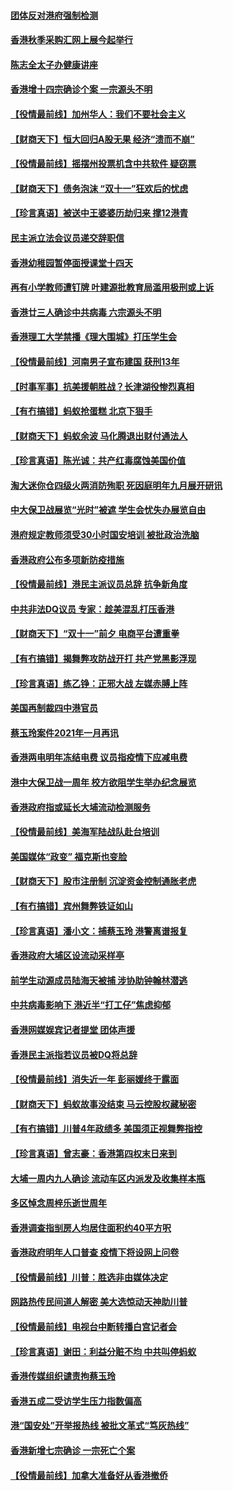 #### [团体反对港府强制检测](../pages/nsc415/n12552082.md) 
#### [香港秋季采购汇网上展今起举行](../pages/nsc415/n12552071.md) 
#### [陈志全太子办健康讲座](../pages/nsc415/n12552055.md) 
#### [香港增十四宗确诊个案 一宗源头不明](../pages/nsc415/n12552037.md) 
#### [【役情最前线】加州华人：我们不要社会主义](../pages/nsc415/n12552016.md) 
#### [【财商天下】恒大回归A股无果 经济“溃而不崩”](../pages/nsc415/n12549375.md) 
#### [【役情最前线】摇摆州投票机含中共软件 疑窃票](../pages/nsc415/n12547731.md) 
#### [【财商天下】债务泡沫 “双十一”狂欢后的忧虑](../pages/nsc415/n12547499.md) 
#### [【珍言真语】被送中王婆婆历劫归来 撑12港青](../pages/nsc415/n12547040.md) 
#### [民主派立法会议员递交辞职信](../pages/nsc415/n12545578.md) 
#### [香港幼稚园暂停面授课堂十四天](../pages/nsc415/n12545552.md) 
#### [再有小学教师遭钉牌 叶建源批教育局滥用极刑或上诉](../pages/nsc415/n12545565.md) 
#### [香港廿三人确诊中共病毒 六宗源头不明](../pages/nsc415/n12545541.md) 
#### [香港理工大学禁播《理大围城》打压学生会](../pages/nsc415/n12545530.md) 
#### [【役情最前线】河南男子宣布建国 获刑13年](../pages/nsc415/n12545198.md) 
#### [【时事军事】抗美援朝胜战？长津湖役惨烈真相](../pages/nsc415/n12545334.md) 
#### [【有冇搞错】蚂蚁抢蛋糕 北京下狠手](../pages/nsc415/n12544878.md) 
#### [【财商天下】蚂蚁余波 马化腾退出财付通法人](../pages/nsc415/n12544970.md) 
#### [【珍言真语】陈光诚：共产红毒腐蚀美国价值](../pages/nsc415/n12544499.md) 
#### [淘大迷你仓四级火两消防殉职 死因庭明年九月展开研讯](../pages/nsc415/n12542899.md) 
#### [中大保卫战展览“光时”被遮 学生会忧失办展览自由](../pages/nsc415/n12542886.md) 
#### [港府规定教师须受30小时国安培训 被批政治洗脑](../pages/nsc415/n12542884.md) 
#### [香港政府公布多项新防疫措施](../pages/nsc415/n12542797.md) 
#### [【役情最前线】港民主派议员总辞 抗争新角度](../pages/nsc415/n12542426.md) 
#### [中共非法DQ议员 专家：趁美混乱打压香港](../pages/nsc415/n12542563.md) 
#### [【财商天下】“双十一”前夕 电商平台遭重拳](../pages/nsc415/n12542472.md) 
#### [【有冇搞错】揭舞弊攻防战开打 共产党黑影浮现](../pages/nsc415/n12542093.md) 
#### [【珍言真语】练乙铮：正邪大战 左媒赤膊上阵](../pages/nsc415/n12541668.md) 
#### [美国再制裁四中港官员](../pages/nsc415/n12540138.md) 
#### [蔡玉玲案件2021年一月再讯](../pages/nsc415/n12540126.md) 
#### [香港两电明年冻结电费 议员指疫情下应减电费](../pages/nsc415/n12540116.md) 
#### [港中大保卫战一周年 校方欲阻学生举办纪念展览](../pages/nsc415/n12540100.md) 
#### [香港政府指或延长大埔流动检测服务](../pages/nsc415/n12540091.md) 
#### [【役情最前线】美海军陆战队赴台培训](../pages/nsc415/n12539496.md) 
#### [美国媒体“政变” 福克斯也变脸](../pages/nsc415/n12539679.md) 
#### [【财商天下】股市注册制 沉淀资金控制通胀老虎](../pages/nsc415/n12539396.md) 
#### [【有冇搞错】宾州舞弊铁证如山](../pages/nsc415/n12539317.md) 
#### [【珍言真语】潘小文：捕蔡玉玲 港警离谱报复](../pages/nsc415/n12537404.md) 
#### [香港政府大埔区设流动采样亭](../pages/nsc415/n12537540.md) 
#### [前学生动源成员陆海天被捕 涉协助钟翰林潜逃](../pages/nsc415/n12537533.md) 
#### [中共病毒影响下 港近半“打工仔”焦虑抑郁](../pages/nsc415/n12537518.md) 
#### [香港网媒娱宾记者提堂 团体声援](../pages/nsc415/n12537492.md) 
#### [香港民主派指若议员被DQ将总辞](../pages/nsc415/n12537464.md) 
#### [【役情最前线】消失近一年 彭丽媛终于露面](../pages/nsc415/n12537116.md) 
#### [【财商天下】蚂蚁故事没结束 马云控股权藏秘密](../pages/nsc415/n12537259.md) 
#### [【有冇搞错】川普4年政绩多 美国须正视舞弊指控](../pages/nsc415/n12536779.md) 
#### [【珍言真语】曾志豪：香港第四权末日来到](../pages/nsc415/n12536430.md) 
#### [大埔一周内九人确诊 流动车区内派发及收集样本瓶](../pages/nsc415/n12534913.md) 
#### [多区悼念周梓乐逝世周年](../pages/nsc415/n12534895.md) 
#### [香港调查指㓥房人均居住面积约40平方呎](../pages/nsc415/n12534907.md) 
#### [香港政府明年人口普查 疫情下将设网上问卷](../pages/nsc415/n12534893.md) 
#### [【役情最前线】川普：胜选非由媒体决定](../pages/nsc415/n12534512.md) 
#### [网路热传民间道人解密 美大选惊动天神助川普](../pages/nsc415/n12532904.md) 
#### [【役情最前线】电视台中断转播白宫记者会](../pages/nsc415/n12530970.md) 
#### [【珍言真语】谢田：利益分赃不均 中共叫停蚂蚁](../pages/nsc415/n12530193.md) 
#### [香港传媒组织谴责拘蔡玉玲](../pages/nsc415/n12528776.md) 
#### [香港五成二受访学生压力指数偏高](../pages/nsc415/n12528754.md) 
#### [港“国安处”开举报热线 被批文革式“笃灰热线”](../pages/nsc415/n12528747.md) 
#### [香港新增七宗确诊 一宗死亡个案](../pages/nsc415/n12528737.md) 
#### [【役情最前线】加拿大准备好从香港撤侨](../pages/nsc415/n12527977.md) 
